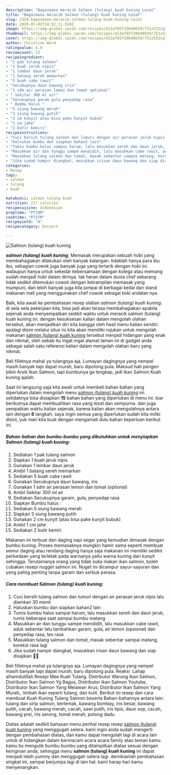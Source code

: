 ```yaml
---
description: "Bagaimana meracik Salmon (tulang) kuah kuning Lezat"
title: "Bagaimana meracik Salmon (tulang) kuah kuning Lezat"
slug: 2358-bagaimana-meracik-salmon-tulang-kuah-kuning-lezat
date: 2020-07-01T14:52:11.916Z
image: https://img-global.cpcdn.com/recipes/d13af85f206d8039/751x532cq70/salmon-tulang-kuah-kuning-foto-resep-utama.jpg
thumbnail: https://img-global.cpcdn.com/recipes/d13af85f206d8039/751x532cq70/salmon-tulang-kuah-kuning-foto-resep-utama.jpg
cover: https://img-global.cpcdn.com/recipes/d13af85f206d8039/751x532cq70/salmon-tulang-kuah-kuning-foto-resep-utama.jpg
author: Christine Ward
ratingvalue: 4.9
reviewcount: 13
recipeingredient:
- "1 pak tulang salmon"
- "1 buah jeruk nipis"
- "1 lembar daun jeruk"
- "1 batang sereh memarkan"
- "5 buah cabe rawit"
- "Secukupnya daun bawang iris"
- "1 sdm air perasan lemon dan tomat optional"
- " Sekitar 300 ml air"
- "Secukupnya garam gula penyedap rasa"
- " Bumbu halus "
- "5 siung bawang merah"
- "3 siung bawang putih"
- "2 cm kunyit atau bisa pake kunyit bubuk"
- "1 cm jahe"
- "2 butir kemiri"
recipeinstructions:
- "Cuci bersih tulang salmon dan lumuri dengan air perasan jeruk nipis lalu diamkan 30 menit"
- "Haluskan bumbu dan siapkan bahan2 lain"
- "Tumis bumbu halus sampai harum, lalu masukkan sereh dan daun jeruk, tumis beberapa saat sampai bumbu matang"
- "Masukkan air dan tunggu sampe mendidih, lalu masukkan cabe rawit, aduk sebentar lalu tambahkan garam, gula, air lemon (opsional) dan penyedap rasa, tes rasa"
- "Masukkan tulang salmon dan tomat, masak sebentar sampai matang, koreksi rasa lagi"
- "Jika sudah hampir diangkat, masukkan irisan daun bawang dan siap disajikan 👌🏻"
categories:
- Resep
tags:
- salmon
- tulang
- kuah

katakunci: salmon tulang kuah 
nutrition: 217 calories
recipecuisine: Indonesian
preptime: "PT19M"
cooktime: "PT37M"
recipeyield: "4"
recipecategory: Dessert

---
```



![Salmon (tulang) kuah kuning](https://img-global.cpcdn.com/recipes/d13af85f206d8039/751x532cq70/salmon-tulang-kuah-kuning-foto-resep-utama.jpg)

<b><i>salmon (tulang) kuah kuning</i></b>, Memasak merupakan sebuah hobi yang membahagiakan dilakukan oleh banyak kalangan. tidaklah hanya para ibu ibu, sebagian cowok juga banyak juga yang tertarik dengan hobi ini. walaupun hanya untuk sekedar kebersamaan dengan kolega atau memang sudah menjadi hobi dalam dirinya. tak heran dalam dunia chef sekarang tidak sedikit ditemukan cowok dengan ketrampilan memasak yang mumpuni, dan lebih banyak juga kita jumpai di berbagai kedai dan stand makanan mall yang menggunakan chef cowok sebagai koki andalan nya.

Baik, kita awali ke pembahasan resep olahan <i>salmon (tulang) kuah kuning</i>. di sela sela pekerjaan kita, bisa jadi akan terasa membahagiakan apabila sejenak anda menyempatkan sedikit waktu untuk meracik salmon (tulang) kuah kuning ini. dengan kesuksesan kalian dalam mengolah olahan tersebut, akan menjadikan diri kita bangga oleh hasil menu kalian sendiri. apalagi disini melalui situs ini kita akan memiliki rujukan untuk mengolah makanan <u>salmon (tulang) kuah kuning</u> tersebut menjadi hidangan yang enak dan nikmat, oleh sebab itu ingat ingat alamat laman ini di gadget anda sebagai salah satu referensi kalian dalam mengolah olahan baru yang nikmat.

Beli filletnya mahal ya tulangnya aja. Lumayan dagingnya yang nempel masih banyak tapi dapat murah, baru dipotong pula. Maksud hati pengen bikin Arsik Ikan Salmon, tapi bumbunya ga lengkap, jadi Ikan Salmon Kuah kuning ajalah.


Saat ini langsung saja kita awali untuk membeli bahan bahan yang diperlukan dalam mengolah menu <u><i>salmon (tulang) kuah kuning</i></u> ini. setidaknya bisa disiapkan <b>15</b> bahan bahan yang diperlukan di menu ini. biar berikutnya dapat membuahkan rasa yang lezat dan sempurna. dan juga sempatkan waktu kalian sejenak, karena kalian akan mengolahnya antara lain dengan <b>6</b> langkah. saya ingin semua yang diperlukan sudah kita miliki disini, yuk mari kita buat dengan mengamati dulu bahan keperluan berikut ini.

<!--inarticleads1-->

##### Bahan-bahan dan bumbu-bumbu yang dibutuhkan untuk menyiapkan Salmon (tulang) kuah kuning:

1. Sediakan 1 pak tulang salmon
1. Siapkan 1 buah jeruk nipis
1. Gunakan 1 lembar daun jeruk
1. Ambil 1 batang sereh memarkan
1. Sediakan 5 buah cabe rawit
1. Gunakan Secukupnya daun bawang, iris
1. Gunakan 1 sdm air perasan lemon dan tomat (optional)
1. Ambil  Sekitar 300 ml air
1. Sediakan Secukupnya garam, gula, penyedap rasa
1. Siapkan  Bumbu halus :
1. Sediakan 5 siung bawang merah
1. Siapkan 3 siung bawang putih
1. Gunakan 2 cm kunyit (atau bisa pake kunyit bubuk)
1. Ambil 1 cm jahe
1. Sediakan 2 butir kemiri


Makanan ini terbuat dari daging sapi segar yang kemudian dimasak dengan bumbu kuning. Proses memasaknya mungkin hamir sama seperti membuat semur daging atau rendang daging hanya saja makanan ini memiliki sedikit perbedaan yang terletak pada warnanya yaitu warna kuning dari kunyit sehingga. Terutamanya orang yang tidak suka makan ikan salmon, boleh cubakan resepi nugget salmon ini. Nuget ini dicampur sayur-sayuran dan yang paling penting tanpa garam dan serbuk perasa. 

<!--inarticleads2-->

##### Cara membuat Salmon (tulang) kuah kuning:

1. Cuci bersih tulang salmon dan lumuri dengan air perasan jeruk nipis lalu diamkan 30 menit
1. Haluskan bumbu dan siapkan bahan2 lain
1. Tumis bumbu halus sampai harum, lalu masukkan sereh dan daun jeruk, tumis beberapa saat sampai bumbu matang
1. Masukkan air dan tunggu sampe mendidih, lalu masukkan cabe rawit, aduk sebentar lalu tambahkan garam, gula, air lemon (opsional) dan penyedap rasa, tes rasa
1. Masukkan tulang salmon dan tomat, masak sebentar sampai matang, koreksi rasa lagi
1. Jika sudah hampir diangkat, masukkan irisan daun bawang dan siap disajikan 👌🏻


Beli filletnya mahal ya tulangnya aja. Lumayan dagingnya yang nempel masih banyak tapi dapat murah, baru dipotong pula. Reaksi ️ Lahap alhamdulillah Resepi Mee Kuah Tulang. Distributor Warung Ikan Salmon, Distributor Ikan Salmon Yg Bagus, Distributor Ikan Salmon Youtube, Distributor Ikan Salmon Yang Melawan Arus, Distributor Ikan Salmon Yang Murah,. limbah ikan seperti tulang, dan kulit. Berikut ini resep dan cara membuat Kuah Kuning Tulang Salmon beserta Bahan-bahannya antara lain: tulang dan sirip salmon, berlemak, bawang bombay, iris besar, bawang putih, cacah, bawang merah, cacah, sawi putih, iris tipis, daun sop, cacah, bawang prei, iris serong, tomat merah, potong dadu. 

Diatas adalah sedikit bahasan menu perihal resep resep <u>salmon (tulang) kuah kuning</u> yang menggugah selera. kami ingin anda sudah mengerti dengan pembahasan diatas, dan kamu dapat mengolah lagi di acara lain untuk di hidangkan dalam bermacam acara acara family atau teman kamu. kamu bs mengulik bumbu bumbu yang ditampilkan diatas sesuai dengan keinginan anda, sehingga menu <b>salmon (tulang) kuah kuning</b> ini dapat menjadi lebih yummy dan menggugah selera lagi. demikianlah pembahasan singkat ini, sampai berjumpa lagi di lain hal. kami harap hari kamu menyenangkan.
